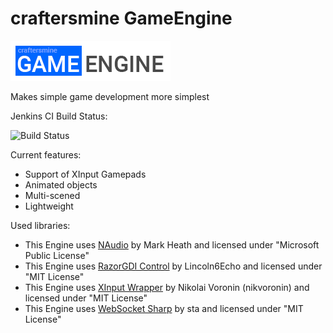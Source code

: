 # craftersmine GameEngine

![Logo](https://github.com/craftersmine/craftersmine-GameEngine/raw/master/logo.png)

Makes simple game development more simplest

Jenkins CI Build Status:

![Build Status](http://craftersmine-srv.ddns.net:8080/job/craftersmine%20GameEngine/badge/icon)

Current features:
- Support of XInput Gamepads
- Animated objects
- Multi-scened
- Lightweight

Used libraries:

* This Engine uses [NAudio](https://github.com/naudio/NAudio) by Mark Heath and licensed under "Microsoft Public License"
* This Engine uses [RazorGDI Control](https://github.com/hepper/RazorGDI) by Lincoln6Echo and licensed under "MIT License"
* This Engine uses [XInput Wrapper](https://github.com/nikvoronin/XInput.Wrapper) by Nikolai Voronin (nikvoronin) and licensed under "MIT License"
* This Engine uses [WebSocket Sharp](https://github.com/sta/websocket-sharp) by sta and licensed under "MIT License"
